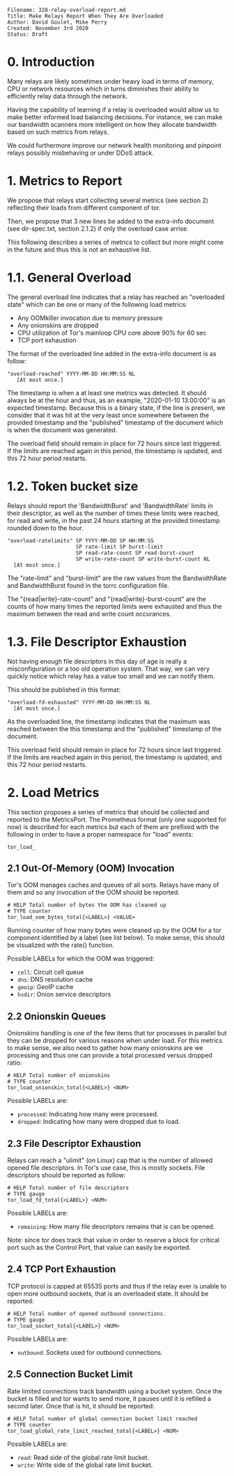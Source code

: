 ```
Filename: 328-relay-overload-report.md
Title: Make Relays Report When They Are Overloaded
Author: David Goulet, Mike Perry
Created: November 3rd 2020
Status: Draft
```

# 0. Introduction

Many relays are likely sometimes under heavy load in terms of memory, CPU or
network resources which in turns diminishes their ability to efficiently relay
data through the network.

Having the capability of learning if a relay is overloaded would allow us to
make better informed load balancing decisions. For instance, we can make our
bandwidth scanners more intelligent on how they allocate bandwidth based on
such metrics from relays.

We could furthermore improve our network health monitoring and pinpoint relays
possibly misbehaving or under DDoS attack.

# 1. Metrics to Report

We propose that relays start collecting several metrics (see section 2)
reflecting their loads from different component of tor.

Then, we propose that 3 new lines be added to the extra-info document (see
dir-spec.txt, section 2.1.2) if only the overload case arrise.

This following describes a series of metrics to collect but more might come in
the future and thus this is not an exhaustive list.

# 1.1. General Overload

The general overload line indicates that a relay has reached an "overloaded
state" which can be one or many of the following load metrics:

   - Any OOMkiller invocation due to memory pressure
   - Any onionskins are dropped
   - CPU utilization of Tor's mainloop CPU core above 90% for 60 sec
   - TCP port exhaustion

The format of the overloaded line added in the extra-info document is as
follow:

```
"overload-reached" YYYY-MM-DD HH:MM:SS NL
   [At most once.]
```

The timestamp is when a at least one metrics was detected. It should always be
at the hour and thus, as an example, "2020-01-10 13:00:00" is an expected
timestamp. Because this is a binary state, if the line is present, we consider
that it was hit at the very least once somewhere between the provided
timestamp and the "published" timestamp of the document which is when the
document was generated.

The overload field should remain in place for 72 hours since last triggered.
If the limits are reached again in this period, the timestamp is updated, and
this 72 hour period restarts.

# 1.2. Token bucket size

Relays should report the 'BandwidthBurst' and 'BandwidthRate' limits in their
descriptor, as well as the number of times these limits were reached, for read
and write, in the past 24 hours starting at the provided timestamp rounded
down to the hour.

```
"overload-ratelimits" SP YYYY-MM-DD SP HH:MM:SS
                      SP rate-limit SP burst-limit
                      SP read-rate-count SP read-burst-count
                      SP write-rate-count SP write-burst-count NL
  [At most once.]
```

The "rate-limit" and "burst-limit" are the raw values from the BandwidthRate
and BandwidthBurst found in the torrc configuration file.

The "{read|write}-rate-count" and "{read|write}-burst-count" are the counts of
how many times the reported limits were exhausted and thus the maximum between
the read and write count occurances.

# 1.3. File Descriptor Exhaustion

Not having enough file descriptors in this day of age is really a
misconfiguration or a too old operation system. That way, we can very quickly
notice which relay has a value too small and we can notify them.

This should be published in this format:

```
"overload-fd-exhausted" YYYY-MM-DD HH:MM:SS NL
  [At most once.]
```

As the overloaded line, the timestamp indicates that the maximum was reached
between the this timestamp and the "published" timestamp of the document.

This overload field should remain in place for 72 hours since last triggered.
If the limits are reached again in this period, the timestamp is updated, and
this 72 hour period restarts.

# 2. Load Metrics

This section proposes a series of metrics that should be collected and
reported to the MetricsPort. The Prometheus format (only one supported for
now) is described for each metrics but each of them are prefixed with the
following in order to have a proper namespace for "load" events:

`tor_load_`

## 2.1 Out-Of-Memory (OOM) Invocation

Tor's OOM manages caches and queues of all sorts. Relays have many of them and
so any invocation of the OOM should be reported.

```
# HELP Total number of bytes the OOM has cleaned up
# TYPE counter
tor_load_oom_bytes_total{<LABEL>} <VALUE>
```

Running counter of how many bytes were cleaned up by the OOM for a tor
component identified by a label (see list below). To make sense, this should
be visualized with the rate() function.

Possible LABELs for which the OOM was triggered:
  - `cell`: Circuit cell queue
  - `dns`: DNS resolution cache
  - `geoip`: GeoIP cache
  - `hsdir`: Onion service descriptors

## 2.2 Onionskin Queues

Onionskins handling is one of the few items that tor processes in parallel but
they can be dropped for various reasons when under load. For this metrics to
make sense, we also need to gather how many onionskins are we processing and
thus one can provide a total processed versus dropped ratio:

```
# HELP Total number of onionskins
# TYPE counter
tor_load_onionskin_total{<LABEL>} <NUM>
```

Possible LABELs are:
  - `processed`: Indicating how many were processed.
  - `dropped`: Indicating how many were dropped due to load.

## 2.3 File Descriptor Exhaustion

Relays can reach a "ulimit" (on Linux) cap that is the number of allowed
opened file descriptors. In Tor's use case, this is mostly sockets. File
descriptors should be reported as follow:

```
# HELP Total number of file descriptors
# TYPE gauge
tor_load_fd_total{<LABEL>} <NUM>
```

Possible LABELs are:
  - `remaining`: How many file descriptors remains that is can be opened.

Note: since tor does track that value in order to reserve a block for critical
port such as the Control Port, that value can easily be exported.

## 2.4 TCP Port Exhaustion

TCP protocol is capped at 65535 ports and thus if the relay ever is unable to
open more outbound sockets, that is an overloaded state. It should be
reported:

```
# HELP Total number of opened outbound connections.
# TYPE gauge
tor_load_socket_total{<LABEL>} <NUM>
```

Possible LABELs are:
  - `outbound`: Sockets used for outbound connections.

## 2.5 Connection Bucket Limit

Rate limited connections track bandwidth using a bucket system. Once the
bucket is filled and tor wants to send more, it pauses until it is refilled a
second later. Once that is hit, it should be reported:

```
# HELP Total number of global connection bucket limit reached
# TYPE counter
tor_load_global_rate_limit_reached_total{<LABEL>} <NUM>
```

Possible LABELs are:
  - `read`: Read side of the global rate limit bucket.
  - `write`: Write side of the global rate limit bucket.
